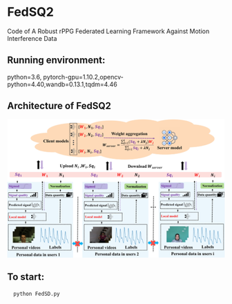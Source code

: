 # FedSQ2
Code of A Robust rPPG Federated Learning Framework Against Motion Interference Data

## Running environment:
python=3.6, pytorch-gpu=1.10.2,opencv-python=4.40,wandb=0.13.1,tqdm=4.46

## Architecture of FedSQ2
<img src='./Graphical Abstract Image.jpg'  width=648>

## To start: 
```bash
  python FedSD.py 
```

